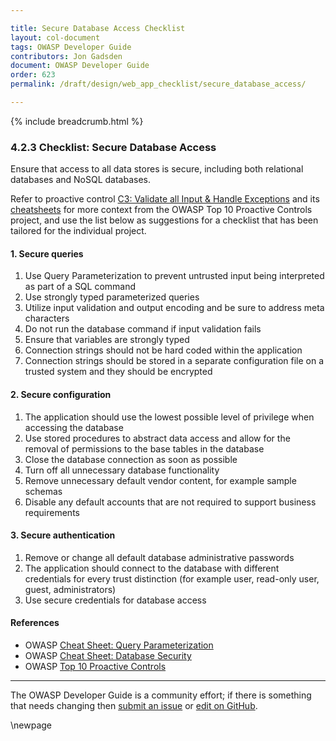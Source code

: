 ```yaml
---

title: Secure Database Access Checklist
layout: col-document
tags: OWASP Developer Guide
contributors: Jon Gadsden
document: OWASP Developer Guide
order: 623
permalink: /draft/design/web_app_checklist/secure_database_access/

---
```


{% include breadcrumb.html %}

### 4.2.3 Checklist: Secure Database Access

Ensure that access to all data stores is secure, including both relational databases and NoSQL databases.

Refer to proactive control [C3: Validate all Input & Handle Exceptions][control3] and its [cheatsheets][csproactive-c3]
for more context from the OWASP Top 10 Proactive Controls project,
and use the list below as suggestions for a checklist that has been tailored for the individual project.

#### 1. Secure queries

1. Use Query Parameterization to prevent untrusted input being interpreted as part of a SQL command
1. Use strongly typed parameterized queries
1. Utilize input validation and output encoding and be sure to address meta characters
1. Do not run the database command if input validation fails
1. Ensure that variables are strongly typed
1. Connection strings should not be hard coded within the application
1. Connection strings should be stored in a separate configuration file on a trusted system and they should be encrypted

#### 2. Secure configuration

1. The application should use the lowest possible level of privilege when accessing the database
1. Use stored procedures to abstract data access and allow for the removal of permissions to the base tables in the database
1. Close the database connection as soon as possible
1. Turn off all unnecessary database functionality
1. Remove unnecessary default vendor content, for example sample schemas
1. Disable any default accounts that are not required to support business requirements

#### 3. Secure authentication

1. Remove or change all default database administrative passwords
1. The application should connect to the database with different credentials for every trust distinction
    (for example user, read-only user, guest, administrators)
1. Use secure credentials for database access

#### References

* OWASP [Cheat Sheet: Query Parameterization][csquery]
* OWASP [Cheat Sheet: Database Security][csdb]
* OWASP [Top 10 Proactive Controls][proactive10]

----

The OWASP Developer Guide is a community effort; if there is something that needs changing
then [submit an issue][issue060203] or [edit on GitHub][edit060203].

[csproactive-c3]: https://cheatsheetseries.owasp.org/IndexProactiveControls.html#c3-secure-database-access
[control3]: https://top10proactive.owasp.org/the-top-10/c3-validate-input-and-handle-exceptions/
[csdb]: https://cheatsheetseries.owasp.org/cheatsheets/Database_Security_Cheat_Sheet
[csquery]: https://cheatsheetseries.owasp.org/cheatsheets/Query_Parameterization_Cheat_Sheet
[edit060203]: https://github.com/OWASP/www-project-developer-guide/blob/main/draft/06-design/02-web-app-checklist/03-secure-database-access.md
[issue060203]: https://github.com/OWASP/www-project-developer-guide/issues/new?labels=enhancement&template=request.md&title=Update:%2006-design/02-web-app-checklist/03-secure-database-access
[proactive10]: https://top10proactive.owasp.org/

\newpage
